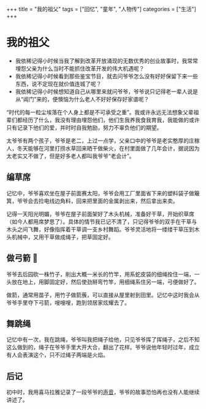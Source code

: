 +++
title = "我的祖父"
tags = ["回忆", "童年", "人物传"]
categories = ["生活"]
+++

# 我的祖父

- 我依稀记得小时候当我了解到改革开放涌现的无数优秀的创业故事时，我常常埋怨父亲为什么当时不能抓住改革开发的伟大机遇呢？
- 我依稀记得小时候看到那些鉴宝节目，就去问爷爷怎么没有好好保留下来一些东西，说不定现在就价值连城了呢？
- 我依稀记得小时候想知道自己从哪里来就问爷爷，爷爷说只记得老一辈人说是从“阊门”来的，便懊恼为什么老人不好好保存好家谱呢？

“时代的每一粒尘埃落在个人身上都是不可承受之重”。我或许永远无法想象父辈祖辈们都经历了什么，我没有理由埋怨他们，他们生我养我食我育我，我能做的或许只有记录下他们的爱，并时时自我勉励，努力不辜负他们的期望。

太爷爷有两个孩子，爷爷是老二，上过一点学，父亲口中的爷爷是老实憨厚的庄稼人，冬天能够在河里打捞水草回来晒干做柴火，在村里面做了几年会计，据说因为太老实又不做了，但是好多老人都叫我爷爷“老会计”。

## 编草席

记忆中，爷爷喜欢坐在屋子前面赛太阳，爷爷会用工厂里面省下来的塑料袋子做簸箕，爷爷会去捡电线边角料，回来把里面的金属剥出来，然后拿出来卖。

记得一天阳光明媚，爷爷在屋子前面架好了木头机械，准备好干草，开始织草席（如今人都用席梦思了）。具体的情节我已记不清了，只记得爷爷的双手在干草与木头之间飞舞，好像指挥着干草调一支乡村舞蹈。爷爷灵活地将一缕缕干草压到木头机械中，又用干草做成绳子，把草固定好。

## 做弓箭 🏹

爷爷去后园砍一株竹子，削出大概一米长的竹竿，用系蛇皮袋的细绳拴住一端，一头放在地上，用脚固定好，然后使劲掰弯竹竿，用细绳系住另一端，弓便做好了。

做箭，通常用苗子，用竹子做箭蔟，可以直接从屋里射到田里。记忆中这时我会从爷爷手里夺下弓箭，嗖嗖嗖，跑到领居家炫耀去了。

## 舞跳绳

记忆中有一次，我在跳绳，爷爷叫我把绳子给他，只见爷爷挥了挥绳子，之后不知这么做到的，绳子在爷爷手里大开大合，翻出了花样。爷爷说他年轻时过年，成立有人会表演这个，只不过绳子两端是火焰。

## 后记

初中时，我用喜马拉雅记录了一段爷爷的[声音][xima]，爷爷的故事恐怕再也没有人能继续讲述了。

[xima]: https://www.ximalaya.com/lishi/2928967/ "喜马拉雅中的之前记录的声音"
